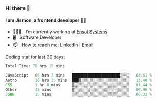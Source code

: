### Hi there 👋

#### I am Jismon, a frontend developer 👦🏻

- 🧑🏻‍💻   &nbsp; I’m currently working at <a href='https://www.ensolsystems.com/' target="_blank">Ensol Systems</a>
- 🖥   &nbsp; Software Developer
- 📫   &nbsp; How to reach me: <a href='https://www.linkedin.com/in/jismonthomas/'>LinkedIn</a> | <a href='mailto:hellojismonthomas@gmail.com'>Email</a>

Coding stat for last 30 days:
<!--START_SECTION:waka-->

```javascript
Total Time: 78 hrs 15 mins

JavaScript   66 hrs 3 mins   █████████████████████░░░░   83.61 %
Astro        10 hrs 35 mins  ███▒░░░░░░░░░░░░░░░░░░░░░   13.40 %
CSS          1 hr 8 mins     ▒░░░░░░░░░░░░░░░░░░░░░░░░   01.44 %
Other        45 mins         ▒░░░░░░░░░░░░░░░░░░░░░░░░   00.96 %
JSON         15 mins         ░░░░░░░░░░░░░░░░░░░░░░░░░   00.33 %
```

<!--END_SECTION:waka-->

<!--
**jismonthomas/jismonthomas** is a ✨ _special_ ✨ repository because its `README.md` (this file) appears on your GitHub profile.

Here are some ideas to get you started:

- 🔭 I’m currently working on ...
- 🌱 I’m currently learning ...
- 👯 I’m looking to collaborate on ...
- 🤔 I’m looking for help with ...
- 💬 Ask me about ...
- 📫 How to reach me: ...
- 😄 Pronouns: ...
- ⚡ Fun fact: ...
-->
